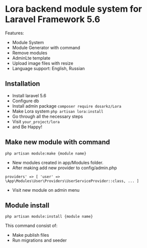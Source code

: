 # Lora backend module system for Laravel Framework 5.6
Features:
- Module System
- Module Generator with command
- Remove modules
- AdminLte template
- Upload image files with resize
- Language support: English, Russian

## Installation

- Install laravel 5.6
- Configure db
- Install admin package
`composer require dosarkz/Lora`
- Make Lora system
`php artisan lora:install`
- Go through all the necessary steps
- Visit `your_project/lora`
- and Be Happy!


## Make new module with command
`php artisan module:make {module name}`
- New modules created in app/Modules folder.
- After making add new provider to config/admin.php

`providers' => [
            'user' =>  \App\Modules\User\Providers\UserServiceProvider::class,
            ...
        ]
`

- Visit new module on admin menu

## Module install 

`php artisan module:install {module name}`

This command consist of:
- Make publish files
- Run migrations and seeder 

